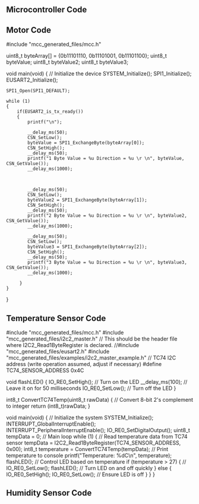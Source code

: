  ## Microcontroller Code

 ## Motor Code


#include "mcc_generated_files/mcc.h"

uint8_t byteArray[] = {0b11101110, 0b11101001, 0b11101100};
uint8_t byteValue;
uint8_t byteValue2;
uint8_t byteValue3;

void main(void)
{
    // Initialize the device
    SYSTEM_Initialize();
    SPI1_Initialize();
    EUSART2_Initialize();
    
    SPI1_Open(SPI1_DEFAULT);

    while (1)
    {
        if(EUSART2_is_tx_ready())
        {
            printf("\n");
            
            __delay_ms(50);
            CSN_SetLow();
            byteValue = SPI1_ExchangeByte(byteArray[0]);            
            CSN_SetHigh();
            __delay_ms(50);
            printf("1 Byte Value = %u Direction = %u \r \n", byteValue, CSN_GetValue());
            __delay_ms(1000);
           
            
          
            __delay_ms(50);
            CSN_SetLow();
            byteValue2 = SPI1_ExchangeByte(byteArray[1]);            
            CSN_SetHigh();
            __delay_ms(50);
            printf("2 Byte Value = %u Direction = %u \r \n", byteValue2, CSN_GetValue());
            __delay_ms(1000);

            __delay_ms(50);
            CSN_SetLow();
            byteValue3 = SPI1_ExchangeByte(byteArray[2]);            
            CSN_SetHigh();
            __delay_ms(50);
            printf("3 Byte Value = %u Direction = %u \r \n", byteValue3, CSN_GetValue());
            __delay_ms(1000);
        
         }
    }
}


 ## Temperature Sensor Code


 #include "mcc_generated_files/mcc.h"
#include "mcc_generated_files/i2c2_master.h" // This should be the header file where I2C2_Read1ByteRegister is declared.
//#include "mcc_generated_files/eusart2.h"
#include "mcc_generated_files/examples/i2c2_master_example.h"
// TC74 I2C address (write operation assumed, adjust if necessary)
#define TC74_SENSOR_ADDRESS 0x4C

void flashLED() {
    IO_RE0_SetHigh(); // Turn on the LED
    __delay_ms(100); // Leave it on for 50 milliseconds
    IO_RE0_SetLow(); // Turn off the LED
}

int8_t ConvertTC74Temp(uint8_t rawData) {
    // Convert 8-bit 2's complement to integer
    return (int8_t)rawData;
}

void main(void) {
    // Initialize the system
    SYSTEM_Initialize();
    INTERRUPT_GlobalInterruptEnable();
    INTERRUPT_PeripheralInterruptEnable();
    IO_RE0_SetDigitalOutput();
    uint8_t tempData = 0;
    // Main loop
    while (1) {
        // Read temperature data from TC74 sensor
        tempData = I2C2_Read1ByteRegister(TC74_SENSOR_ADDRESS, 0x00);
        int8_t temperature = ConvertTC74Temp(tempData);  // Print temperature to console
        printf("Temperature: %dC\n", temperature);
flashLED();
        // Control LED based on temperature
        if (temperature > 27) {
           // IO_RE0_SetLow();
            flashLED(); // Turn LED on and off quickly
        } else {
            IO_RE0_SetHigh();
           IO_RE0_SetLow(); // Ensure LED is off
        }
    }
}

 ## Humidity Sensor Code

